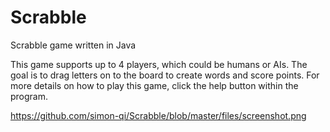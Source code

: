 # Scrabble

Scrabble game written in Java

This game supports up to 4 players, which could be humans or AIs. The goal is to drag letters on to the board to create words 
and score points. For more details on how to play this game, click the help button within the program.

https://github.com/simon-qi/Scrabble/blob/master/files/screenshot.png
